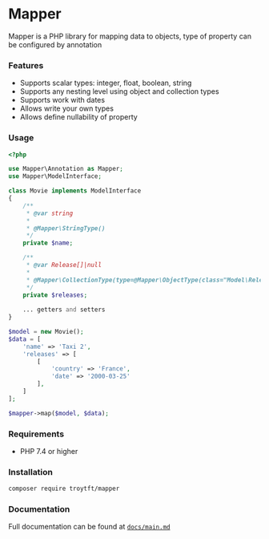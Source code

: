 # Mapper

Mapper is a PHP library for mapping data to objects, type of property can be configured by annotation

### Features
* Supports scalar types: integer, float, boolean, string
* Supports any nesting level using object and collection types
* Supports work with dates
* Allows write your own types
* Allows define nullability of property

### Usage
```php
<?php

use Mapper\Annotation as Mapper;
use Mapper\ModelInterface;

class Movie implements ModelInterface
{
    /**
     * @var string
     *
     * @Mapper\StringType()
     */
    private $name;

    /**
     * @var Release[]|null
     *
     * @Mapper\CollectionType(type=@Mapper\ObjectType(class="Model\Release"), nullable=true)
     */
    private $releases;
    
    ... getters and setters
}

$model = new Movie();
$data = [
    'name' => 'Taxi 2',
    'releases' => [
        [
            'country' => 'France',
            'date' => '2000-03-25'
        ],
    ]
];

$mapper->map($model, $data);
```

### Requirements
* PHP 7.4 or higher

### Installation
```bash
composer require troytft/mapper
```

### Documentation
Full documentation can be found at [`docs/main.md`](docs/main.md)

